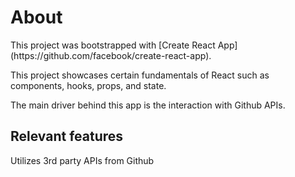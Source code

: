 <h1>About</h1>

<p>This project was bootstrapped with [Create React App] (https://github.com/facebook/create-react-app).</p>

<p>This project showcases certain fundamentals of React such as components, hooks, props, and state.</p>

<p>The main driver behind this app is the interaction with Github APIs.</p>

<h2>Relevant features</h2>

<p>Utilizes 3rd party APIs from Github</p>
